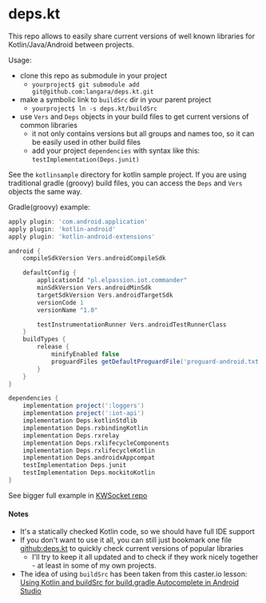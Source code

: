 # deps.kt

This repo allows to easily share current versions of well known libraries for Kotlin/Java/Android between projects.

Usage:
- clone this repo as submodule in your project
    - `yourproject$ git submodule add git@github.com:langara/deps.kt.git`
- make a symbolic link to `buildSrc` dir in your parent project
    - `yourproject$ ln -s deps.kt/buildSrc`
- use `Vers` and `Deps` objects in your build files to get current versions of common libraries
    - it not only contains versions but all groups and names too, so it can be easily used in other build files
    - add your project `dependencies` with syntax like this: `testImplementation(Deps.junit)`
    
    
See the `kotlinsample` directory for kotlin sample project. If you are using traditional gradle (groovy) build
files, you can access the `Deps` and `Vers` objects the same way.

Gradle(groovy) example:

```groovy
apply plugin: 'com.android.application'
apply plugin: 'kotlin-android'
apply plugin: 'kotlin-android-extensions'

android {
    compileSdkVersion Vers.androidCompileSdk

    defaultConfig {
        applicationId "pl.elpassion.iot.commander"
        minSdkVersion Vers.androidMinSdk
        targetSdkVersion Vers.androidTargetSdk
        versionCode 1
        versionName "1.0"

        testInstrumentationRunner Vers.androidTestRunnerClass
    }
    buildTypes {
        release {
            minifyEnabled false
            proguardFiles getDefaultProguardFile('proguard-android.txt'), 'proguard-rules.pro'
        }
    }
}

dependencies {
    implementation project(':loggers')
    implementation project(':iot-api')
    implementation Deps.kotlinStdlib
    implementation Deps.rxbindingKotlin
    implementation Deps.rxrelay
    implementation Deps.rxlifecycleComponents
    implementation Deps.rxlifecycleKotlin
    implementation Deps.androidxAppcompat
    testImplementation Deps.junit
    testImplementation Deps.mockitoKotlin
}
```
    
See bigger full example in [KWSocket repo](https://github.com/langara/KWSocket)


#### Notes
- It's a statically checked Kotlin code, so we should have full IDE support
- If you don't want to use it all, you can still just bookmark one file [github:deps.kt](https://github.com/langara/deps.kt/blob/master/buildSrc/src/main/java/deps.kt) to quickly check current versions of popular libraries
    - I'll try to keep it all updated and to check if they work nicely together - at least in some of my own projects.
- The idea of using `buildSrc` has been taken from this caster.io lesson: [Using Kotlin and buildSrc for build.gradle Autocomplete in Android Studio](https://caster.io/lessons/gradle-dependency-management-using-kotlin-and-buildsrc-for-buildgradle-autocomplete-in-android-studio?autoplay=true)
